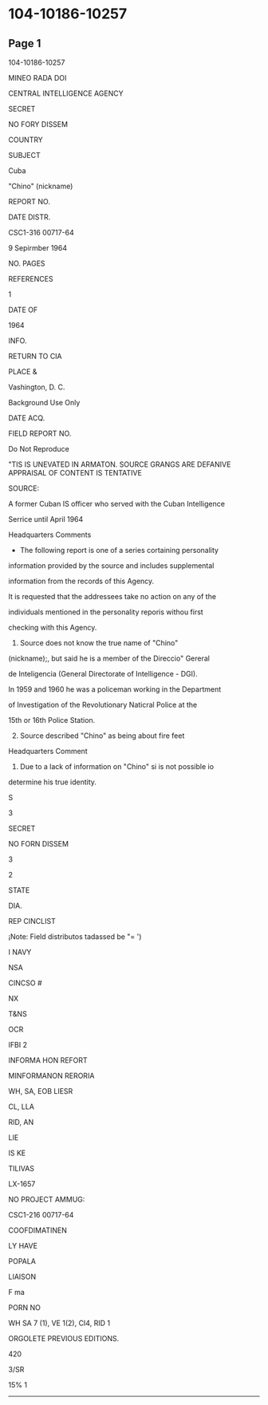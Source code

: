 # 104-10186-10257

## Page 1

104-10186-10257

MINEO RADA DOI

CENTRAL INTELLIGENCE AGENCY

SECRET

NO FORY DISSEM

COUNTRY

SUBJECT

Cuba

"Chino" (nickname)

REPORT NO.

DATE DISTR.

CSC1-316 00717-64

9 Sepirmber 1964

NO. PAGES

REFERENCES

1

DATE OF

1964

INFO.

RETURN TO CIA

PLACE &

Vashington, D. C.

Background Use Only

DATE ACQ.

FIELD REPORT NO.

Do Not Reproduce

"TIS IS UNEVATED IN ARMATON. SOURCE GRANGS ARE DEFANIVE APPRAISAL OF CONTENT IS TENTATIVE

SOURCE:

A former Cuban IS officer who served with the Cuban Intelligence

Serrice until April 1964

Headquarters Comments

* The following report is one of a series cortaining personality

information provided by the source and includes supplemental

information from the records of this Agency.

It is requested that the addressees take no action on any of the

individuals mentioned in the personality reporis withou first

checking with this Agency.

1. Source does not know the true name of "Chino"

(nickname);, but said he is a member of the Direccio" Gereral

de Inteligencia (General Directorate of Intelligence - DGI).

In 1959 and 1960 he was a policeman working in the Department

of Investigation of the Revolutionary Naticral Police at the

15th or 16th Police Station.

2. Source described "Chino" as being about fire feet

Headquarters Comment

1. Due to a lack of information on "Chino" si is not possible io

determine his true identity.

S

3

SECRET

NO FORN DISSEM

3

2

STATE

DIA.

REP CINCLIST

¡Note: Field distributos tadassed be "= ')

I NAVY

NSA

CINCSO #

NX

T&NS

OCR

IFBI 2

INFORMA HON REFORT

MINFORMANON RERORIA

WH, SA, EOB LIESR

CL, LLA

RID, AN

LIE

IS KE

TILIVAS

LX-1657

NO PROJECT AMMUG:

CSC1-216 00717-64

COOFDIMATINEN

LY HAVE

POPALA

LIAISON

F ma

PORN NO

WH SA 7 (1), VE 1(2), CI4, RID 1

ORGOLETE PREVIOUS EDITIONS.

420

3/SR

15% 1

---

